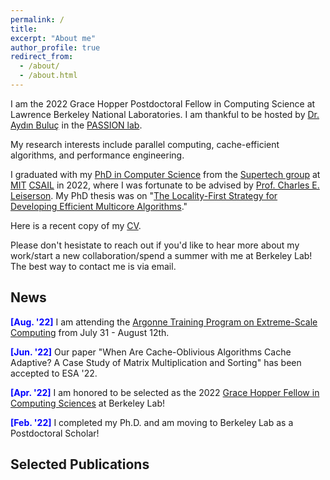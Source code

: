 ```yaml
---
permalink: /
title: 
excerpt: "About me"
author_profile: true
redirect_from: 
  - /about/
  - /about.html
---
```


I am the 2022 Grace Hopper Postdoctoral Fellow in Computing Science at Lawrence Berkeley National Laboratories. I am thankful to be hosted by [Dr. Aydın Buluç](https://people.eecs.berkeley.edu/~aydin/) in the [PASSION lab](https://passion.lbl.gov/).

My research interests include parallel computing, cache-efficient algorithms, and performance engineering.

I graduated with my [PhD in Computer Science](https://credentials.mit.edu/certificate/bce7086eacde5e259b95a31ef69cd6ad) from the [Supertech group](http://supertech.mit.edu/) at [MIT](http://web.mit.edu/) [CSAIL](https://www.csail.mit.edu/) in 2022, where I was fortunate to be advised by [Prof. Charles E. Leiserson](http://people.csail.mit.edu/cel/).
My PhD thesis was on "[The Locality-First Strategy for Developing Efficient Multicore Algorithms](https://hdl.handle.net/1721.1/143200)."

Here is a recent copy of my [CV](https://itshelenxu.github.io/files/CV.pdf).

Please don't hesistate to reach out if you'd like to hear more about my work/start a new collaboration/spend a summer with me at Berkeley Lab! The best way to contact me is via email.

## News

<span style="color:blue">**[Aug. '22]**</span> I am attending the [Argonne Training Program on Extreme-Scale Computing](https://extremecomputingtraining.anl.gov/) from July 31 - August 12th.

<span style="color:blue">**[Jun. '22]**</span> Our paper "When Are Cache-Oblivious Algorithms Cache Adaptive? A Case Study of Matrix Multiplication and Sorting" has been accepted to ESA '22.

<span style="color:blue">**[Apr. '22]**</span> I am honored to be selected as the 2022 [Grace Hopper Fellow in Computing Sciences](https://cs.lbl.gov/careers/computing-fellowships/hopper-fellowship/) at Berkeley Lab!

<span style="color:blue">**[Feb. '22]**</span> I completed my Ph.D. and am moving to Berkeley Lab as a Postdoctoral Scholar!

## Selected Publications
